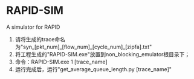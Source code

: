 # RAPID-SIM
 A simulator for RAPID

1. 请将生成的trace命名为"syn_[pkt_num]\_[flow_num]\_[cycle_num]_[zipfa].txt"
2. 将工程生成的"RAPID-SIM.exe"放置到non_blocking_emulator根目录下；
3. 命令：RAPID-SIM.exe 1 [trace_name]
4. 运行完成后，运行"get_average_queue_length.py [trace_name]"